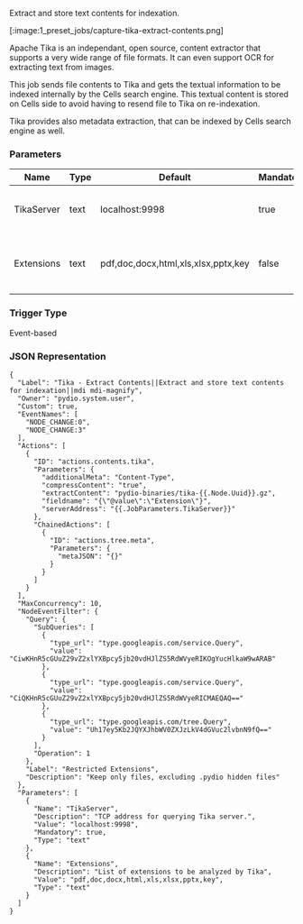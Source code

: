 
Extract and store text contents for indexation.

[:image:1_preset_jobs/capture-tika-extract-contents.png]

Apache Tika is an independant, open source, content extractor that supports a very wide range of file formats. It can
even support OCR for extracting text from images. 

This job sends file contents to Tika and gets the textual information to be indexed internally by the Cells search engine. 
This textual content is stored on Cells side to avoid having to resend file to Tika on re-indexation.

Tika provides also metadata extraction, that can be indexed by Cells search engine as well.

### Parameters

|Name|Type|Default|Mandatory|Description|
|----|----|-------|---------|-----------|
|TikaServer|text|localhost:9998|true|TCP address for querying Tika server.|
|Extensions|text|pdf,doc,docx,html,xls,xlsx,pptx,key|false|List of extensions to be analyzed by Tika|



### Trigger Type
Event-based

### JSON Representation

```
{
  "Label": "Tika - Extract Contents||Extract and store text contents for indexation||mdi mdi-magnify",
  "Owner": "pydio.system.user",
  "Custom": true,
  "EventNames": [
    "NODE_CHANGE:0",
    "NODE_CHANGE:3"
  ],
  "Actions": [
    {
      "ID": "actions.contents.tika",
      "Parameters": {
        "additionalMeta": "Content-Type",
        "compressContent": "true",
        "extractContent": "pydio-binaries/tika-{{.Node.Uuid}}.gz",
        "fieldname": "{\"@value\":\"Extension\"}",
        "serverAddress": "{{.JobParameters.TikaServer}}"
      },
      "ChainedActions": [
        {
          "ID": "actions.tree.meta",
          "Parameters": {
            "metaJSON": "{}"
          }
        }
      ]
    }
  ],
  "MaxConcurrency": 10,
  "NodeEventFilter": {
    "Query": {
      "SubQueries": [
        {
          "type_url": "type.googleapis.com/service.Query",
          "value": "CiwKHnR5cGUuZ29vZ2xlYXBpcy5jb20vdHJlZS5RdWVyeRIKOgYucHlkaW9wARAB"
        },
        {
          "type_url": "type.googleapis.com/service.Query",
          "value": "CiQKHnR5cGUuZ29vZ2xlYXBpcy5jb20vdHJlZS5RdWVyeRICMAEQAQ=="
        },
        {
          "type_url": "type.googleapis.com/tree.Query",
          "value": "Uh17ey5Kb2JQYXJhbWV0ZXJzLkV4dGVuc2lvbnN9fQ=="
        }
      ],
      "Operation": 1
    },
    "Label": "Restricted Extensions",
    "Description": "Keep only files, excluding .pydio hidden files"
  },
  "Parameters": [
    {
      "Name": "TikaServer",
      "Description": "TCP address for querying Tika server.",
      "Value": "localhost:9998",
      "Mandatory": true,
      "Type": "text"
    },
    {
      "Name": "Extensions",
      "Description": "List of extensions to be analyzed by Tika",
      "Value": "pdf,doc,docx,html,xls,xlsx,pptx,key",
      "Type": "text"
    }
  ]
}
```
